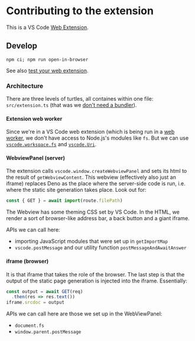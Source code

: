 # Contributing to the extension

This is a VS Code [Web Extension](https://code.visualstudio.com/api/extension-guides/web-extensions).

## Develop

    npm ci; npm run open-in-browser

See also [test your web extension](https://code.visualstudio.com/api/extension-guides/web-extensions#test-your-web-extension).

### Architecture

There are three levels of turtles, all containes within one file: `src/extension.ts` (that was we [don't need a bundler](https://code.visualstudio.com/api/working-with-extensions/bundling-extension)).

#### Extension web worker

Since we're in a VS Code web extension (which is being run in a [web worker](https://developer.mozilla.org/en-US/docs/Web/API/Web_Workers_API), we don't have access to Node.js's modules like `fs`. But we can use [`vscode.workspace.fs`](https://code.visualstudio.com/api/references/vscode-api#FileSystem) and [`vscode.Uri`](https://code.visualstudio.com/api/references/vscode-api#Uri).

#### WebviewPanel (server)

The extension calls `vscode.window.createWebviewPanel` and sets its html to the result of `getWebviewContent`. This webview (effectively also just an iframe) replaces Deno as the place where the server-side code is run, i.e. where the static site generation takes place. Look out for:

```js
const { GET } = await import(route.filePath)
```

The Webview has some theming CSS set by VS Code. In the HTML, we render a sort of browser-like address bar, a back button and a giant iframe.

APIs we can call here:

- importing JavaScript modules that were set up in `getImportMap`
- `vscode.postMessage` and our utility function `postMessageAndAwaitAnswer`

#### iframe (browser)

It is that iframe that takes the role of the browser. The last step is that the output of the static page generation is injected into the iframe. Essentially:

```js
const output = await GET(req)
  .then(res => res.text())
iframe.srcdoc = output
```

APIs we can call here are those we set up in the WebViewPanel:
- `document.fs`
- `window.parent.postMessage`

